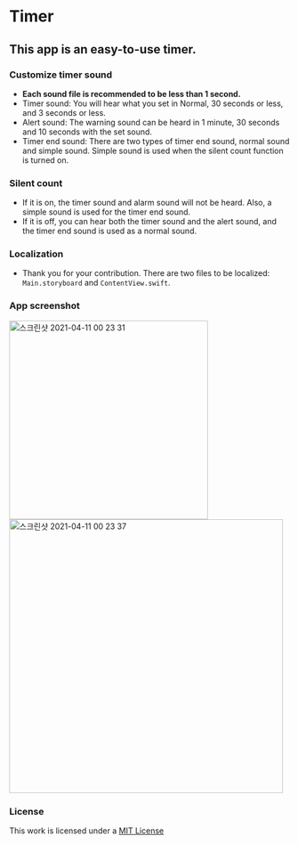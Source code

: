# Timer
## This app is an easy-to-use timer.

### Customize timer sound
- **Each sound file is recommended to be less than 1 second.**
- Timer sound: You will hear what you set in Normal, 30 seconds or less, and 3 seconds or less.
- Alert sound: The warning sound can be heard in 1 minute, 30 seconds and 10 seconds with the set sound.
- Timer end sound: There are two types of timer end sound, normal sound and simple sound. Simple sound is used when the silent count function is turned on.

### Silent count
- If it is on, the timer sound and alarm sound will not be heard. Also, a simple sound is used for the timer end sound.
- If it is off, you can hear both the timer sound and the alert sound, and the timer end sound is used as a normal sound.

### Localization
- Thank you for your contribution. There are two files to be localized: `Main.storyboard` and `ContentView.swift`.

### App screenshot
<img width="357" alt="스크린샷 2021-04-11 00 23 31" src="https://user-images.githubusercontent.com/25660580/114275276-e08df300-9a5c-11eb-86ce-cef24d05864a.png">
<img width="492" alt="스크린샷 2021-04-11 00 23 37" src="https://user-images.githubusercontent.com/25660580/114275281-e5eb3d80-9a5c-11eb-8f49-124f06cfee1f.png">

### License
This work is licensed under a [MIT License](https://github.com/HyeongminKim/Timer/blob/master/LICENSE)
